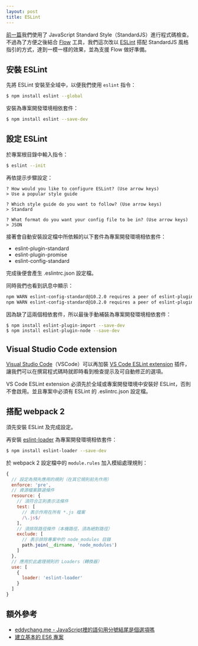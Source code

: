 ```yaml
---
layout: post
title: ESLint
---
```


[前一篇](https://jackblackevo.github.io/javascript-standard-style/)我們使用了 JavaScript Standard Style（StandardJS）進行程式碼檢查。不過為了方便之後結合 [Flow](https://flow.org/) 工具，我們這次改以 [ESLint](http://eslint.org/) 搭配 StandardJS 風格指引的方式，達到一模一樣的效果，並為支援 Flow 做好準備。

## 安裝 ESLint
先將 ESLint 安裝至全域中，以便我們使用 `eslint` 指令：

```bash
$ npm install eslint --global
```

安裝為專案開發環境相依套件：

```bash
$ npm install eslint --save-dev
```

## 設定 ESLint
於專案根目錄中輸入指令：

```bash
$ eslint --init
```

再依提示步驟設定：

```
? How would you like to configure ESLint? (Use arrow keys)
> Use a popular style guide

? Which style guide do you want to follow? (Use arrow keys)
> Standard

? What format do you want your config file to be in? (Use arrow keys)
> JSON
```

接著會自動安裝設定檔中所依賴的以下套件為專案開發環境相依套件：
* eslint-plugin-standard
* eslint-plugin-promise
* eslint-config-standard

完成後便會產生 .eslintrc.json 設定檔。

同時我們也看到訊息中顯示：

```bash
npm WARN eslint-config-standard@10.2.0 requires a peer of eslint-plugin-import@>=2.2.0 but none was installed.
npm WARN eslint-config-standard@10.2.0 requires a peer of eslint-plugin-node@>=4.2.2 but none was installed.
```

因為缺了這兩個相依套件，所以最後手動補裝為專案開發環境相依套件：

```bash
$ npm install eslint-plugin-import --save-dev
$ npm install eslint-plugin-node --save-dev
```

## Visual Studio Code extension
[Visual Studio Code](https://code.visualstudio.com/)（VSCode）可以再加裝 [VS Code ESLint extension](https://marketplace.visualstudio.com/items/dbaeumer.vscode-eslint) 插件，讓我們可以在撰寫程式碼時就即時看到檢查提示及可自動修正的選項。

VS Code ESLint extension 必須先於全域或專案開發環境中安裝好 ESLint，否則不會啟用。並且專案中必須有 ESLint 的 .eslintrc.json 設定檔。

## 搭配 webpack 2
須先安裝 ESLint 及完成設定。

再安裝 [eslint-loader](https://www.npmjs.com/package/eslint-loader) 為專案開發環境相依套件：

```bash
$ npm install eslint-loader --save-dev
```

於 webpack 2 設定檔中的 `module.rules` 加入模組處理規則：

```javascript
{
  // 設定為預先應用的規則（在其它規則前先作用）
  enforce: 'pre',
  // 資源檔案篩選條件
  resource: {
    // 須符合正則表示法條件
    test: [
      // 表示作用在所有 *.js 檔案
      /\.js$/
    ],
    // 須排除路徑條件（本機路徑，須為絕對路徑）
    exclude: [
      // 表示排除專案中的 node_modules 目錄
      path.join(__dirname, 'node_modules')
    ]
  },
  // 應用於此處理規則的 Loaders（轉換器）
  use: [
    {
      loader: 'eslint-loader'
    }
  ]
}
```

## 額外參考
* [eddychang.me - JavaScript裡的語句用分號結尾是個選項嗎](http://eddychang.me/blog/javascript/97-js-semicolon.html)
* [建立基本的 ES6 專案](https://jackblackevo.github.io/simple-es6-project/)

